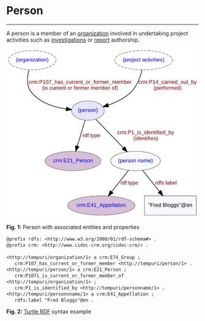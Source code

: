 # Person
***

A person is a member of an [organization](ld4he-organization.md) involved in undertaking project activities such as [investigations](ld4he-investigation.md) or [report](ld4he-report.md) authorship. 
 
![person](img/ld4he-person.svg)

**Fig. 1:** Person with associated entities and properties

```turtle
@prefix rdfs: <http://www.w3.org/2000/01/rdf-schema#> .
@prefix crm: <http://www.cidoc-crm.org/cidoc-crm/> .

<http://tempuri/organization/1> a crm:E74_Group ;
   crm:P107_has_current_or_former_member <http://tempuri/person/1> .
<http://tempuri/person/1> a crm:E21_Person ;
   crm:P107i_is_current_or_former_member_of <http://tempuri/organization/1> ;
   crm:P1_is_identified_by <http://tempuri/personname/1> .
<http://tempuri/personnname/1> a crm:E41_Appellation ;
   rdfs:label "Fred Bloggs"@en .
```
**Fig. 2:** [Turtle RDF](https://www.w3.org/TR/turtle/) syntax example